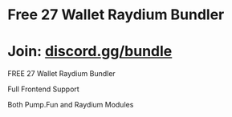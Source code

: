 # Free 27 Wallet Raydium Bundler

# Join: [discord.gg/bundle](https://discord.gg/bundle)


FREE 27 Wallet Raydium Bundler

Full Frontend Support

Both Pump.Fun and Raydium Modules
